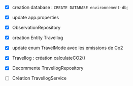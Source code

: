 
- [x] creation database :
    ``CREATE DATABASE environnement-db``;

- [x] update app.properties
- [x] ObservationRepository
- [x] creation Entity Travellog
- [x] update enum TravelMode avec les emissions de Co2
- [x] Travellog : création calculateCO2()
- [x] Decommente TravellogRepository
- [ ] Création TravellogService